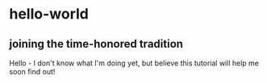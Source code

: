 # hello-world
<h2>joining the time-honored tradition</h2>
<p>Hello - I don't know what I'm doing yet, but believe this tutorial will help me soon find out!</p>

